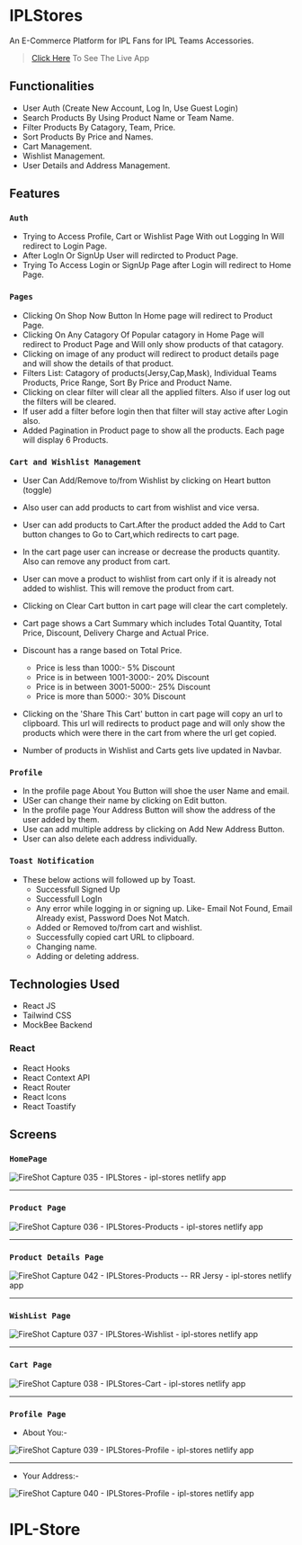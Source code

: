 # IPLStores

An E-Commerce Platform for IPL Fans for  IPL Teams Accessories.

>[Click Here](https://iplstore.netlify.app/) To See The Live App

## Functionalities

* User Auth (Create New Account, Log In, Use Guest Login)
* Search Products By Using Product Name or Team Name.
* Filter Products By Catagory, Team, Price.
* Sort Products By Price and Names.
* Cart Management.
* Wishlist Management.
* User Details and Address Management.

## Features

### `Auth`

* Trying to Access Profile, Cart or Wishlist Page With out Logging In Will redirect to Login Page.
* After LogIn Or SignUp User will redircted to Product Page.
* Trying To Access Login or SignUp Page after Login will redirect to Home Page.

### `Pages` 

* Clicking On Shop Now Button In Home page will redirect to Product Page.
* Clicking On Any Catagory Of Popular catagory in Home Page will redirect to Product Page and Will only show products of that catagory.
* Clicking on image of any product will redirect to product details page and will show the details of that product.
* Filters List: Catagory of products(Jersy,Cap,Mask), Individual Teams Products, Price Range, Sort By Price and Product Name.
* Clicking on clear filter will clear all the applied filters. Also if user log out the filters will be cleared.
* If user add a filter before login then that filter will stay active after Login also.
* Added Pagination in Product page to show all the products. Each page will display 6 Products.

### `Cart and Wishlist Management`

* User Can Add/Remove to/from Wishlist by clicking on Heart button (toggle)
* Also user can add products to cart from wishlist and vice versa.
* User can add products to Cart.After the product added the Add to Cart button changes to Go to Cart,which redirects to cart page.
* In the cart page user can increase or decrease the products quantity. Also can remove any product from cart.
* User can move a product to wishlist from cart only if it is already not added to wishlist. This will remove the product from cart.
* Clicking on Clear Cart button in cart page will clear the cart completely.
* Cart page shows a Cart Summary which includes Total Quantity, Total Price, Discount, Delivery Charge and Actual Price.
* Discount has a range based on Total Price.
    - Price is less than 1000:- 5% Discount
    - Price is in between 1001-3000:- 20% Discount
    - Price is in between 3001-5000:- 25% Discount
    - Price is more than 5000:- 30% Discount

* Clicking on the 'Share This Cart' button in cart page will copy an url to clipboard. This url will redirects to product page and will only show the products which were there in the cart from where the url get copied. 
* Number of products in Wishlist and Carts gets live updated in Navbar.

### `Profile`

* In the profile page About You Button will shoe the user Name and email.
* USer can change their name by clicking on Edit button.
* In the profile page Your Address Button will show the address of the user added by them. 
* Use can add multiple address by clicking on Add New Address Button. 
* User can also delete each address individually.

### `Toast Notification`

* These below actions will followed up by Toast.
    - Successfull Signed Up
    - Successfull LogIn
    - Any error while logging in or signing up. Like- Email Not Found, Email Already exist, Password Does Not Match.
    - Added or Removed to/from cart and wishlist.
    - Successfully copied cart URL to clipboard.
    - Changing name.
    - Adding or deleting address.

## Technologies Used

- React JS
- Tailwind CSS 
- MockBee Backend 

### React

* React Hooks
* React Context API
* React Router
* React Icons
* React Toastify

## Screens

### `HomePage`

![FireShot Capture 035 - IPLStores - ipl-stores netlify app](https://user-images.githubusercontent.com/94280354/179392835-506e2e41-1a94-42db-ad01-0a8e75d18df0.png)

***


### `Product Page`

![FireShot Capture 036 - IPLStores-Products - ipl-stores netlify app](https://user-images.githubusercontent.com/94280354/179392905-9bd12d59-2927-429c-84ce-4a0ea596e1c4.png)

***

### `Product Details Page`

![FireShot Capture 042 - IPLStores-Products -- RR Jersy - ipl-stores netlify app](https://user-images.githubusercontent.com/94280354/179393201-cc445c9b-a2ef-46a7-ae0b-e544484d5d0b.png)

***

### `WishList Page`

![FireShot Capture 037 - IPLStores-Wishlist - ipl-stores netlify app](https://user-images.githubusercontent.com/94280354/179393005-a1bb2502-d9bb-424e-a296-0bea89d800ce.png)

***

### `Cart Page`

![FireShot Capture 038 - IPLStores-Cart - ipl-stores netlify app](https://user-images.githubusercontent.com/94280354/179393049-904f922d-5a77-4be4-95ed-2ba24beeeaa1.png)

***

### `Profile Page`

* About You:-

![FireShot Capture 039 - IPLStores-Profile - ipl-stores netlify app](https://user-images.githubusercontent.com/94280354/179393112-d35935b0-9762-4869-ac0a-654ce11a048a.png)

***

* Your Address:-

![FireShot Capture 040 - IPLStores-Profile - ipl-stores netlify app](https://user-images.githubusercontent.com/94280354/179393158-36590bf6-b03f-48e4-9590-056c9870f1ea.png)

# IPL-Store
